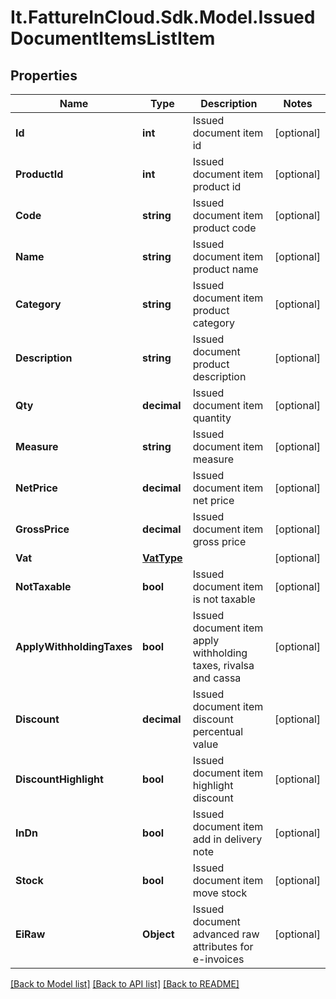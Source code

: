 # It.FattureInCloud.Sdk.Model.IssuedDocumentItemsListItem

## Properties

Name | Type | Description | Notes
------------ | ------------- | ------------- | -------------
**Id** | **int** | Issued document item id | [optional] 
**ProductId** | **int** | Issued document item product id | [optional] 
**Code** | **string** | Issued document item product code | [optional] 
**Name** | **string** | Issued document item product name | [optional] 
**Category** | **string** | Issued document item product category | [optional] 
**Description** | **string** | Issued document product description | [optional] 
**Qty** | **decimal** | Issued document item quantity | [optional] 
**Measure** | **string** | Issued document item measure | [optional] 
**NetPrice** | **decimal** | Issued document item net price | [optional] 
**GrossPrice** | **decimal** | Issued document item gross price | [optional] 
**Vat** | [**VatType**](VatType.md) |  | [optional] 
**NotTaxable** | **bool** | Issued document item is not taxable | [optional] 
**ApplyWithholdingTaxes** | **bool** | Issued document item apply withholding taxes, rivalsa and cassa | [optional] 
**Discount** | **decimal** | Issued document item discount percentual value | [optional] 
**DiscountHighlight** | **bool** | Issued document item highlight discount | [optional] 
**InDn** | **bool** | Issued document item add in delivery note | [optional] 
**Stock** | **bool** | Issued document item move stock | [optional] 
**EiRaw** | **Object** | Issued document advanced raw attributes for e-invoices | [optional] 

[[Back to Model list]](../../README.md#documentation-for-models) [[Back to API list]](../../README.md#documentation-for-api-endpoints) [[Back to README]](../../README.md)

